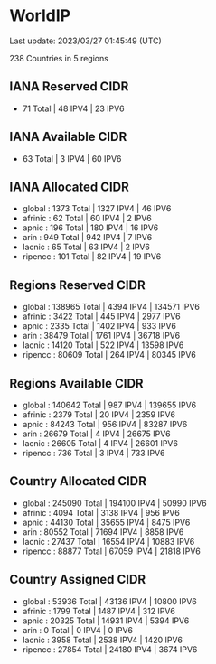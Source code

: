 # WorldIP

Last update: 2023/03/27 01:45:49 (UTC)

238 Countries in 5 regions

## IANA Reserved CIDR

- 71 Total | 48 IPV4 | 23 IPV6

## IANA Available CIDR

- 63 Total | 3 IPV4 | 60 IPV6

## IANA Allocated CIDR

- global : 1373 Total | 1327 IPV4 | 46 IPV6
- afrinic : 62 Total | 60 IPV4 | 2 IPV6
- apnic : 196 Total | 180 IPV4 | 16 IPV6
- arin : 949 Total | 942 IPV4 | 7 IPV6
- lacnic : 65 Total | 63 IPV4 | 2 IPV6
- ripencc : 101 Total | 82 IPV4 | 19 IPV6

## Regions Reserved CIDR

- global : 138965 Total | 4394 IPV4 | 134571 IPV6
- afrinic : 3422 Total | 445 IPV4 | 2977 IPV6
- apnic : 2335 Total | 1402 IPV4 | 933 IPV6
- arin : 38479 Total | 1761 IPV4 | 36718 IPV6
- lacnic : 14120 Total | 522 IPV4 | 13598 IPV6
- ripencc : 80609 Total | 264 IPV4 | 80345 IPV6

## Regions Available CIDR

- global : 140642 Total | 987 IPV4 | 139655 IPV6
- afrinic : 2379 Total | 20 IPV4 | 2359 IPV6
- apnic : 84243 Total | 956 IPV4 | 83287 IPV6
- arin : 26679 Total | 4 IPV4 | 26675 IPV6
- lacnic : 26605 Total | 4 IPV4 | 26601 IPV6
- ripencc : 736 Total | 3 IPV4 | 733 IPV6

## Country Allocated CIDR

- global : 245090 Total | 194100 IPV4 | 50990 IPV6
- afrinic : 4094 Total | 3138 IPV4 | 956 IPV6
- apnic : 44130 Total | 35655 IPV4 | 8475 IPV6
- arin : 80552 Total | 71694 IPV4 | 8858 IPV6
- lacnic : 27437 Total | 16554 IPV4 | 10883 IPV6
- ripencc : 88877 Total | 67059 IPV4 | 21818 IPV6

## Country Assigned CIDR

- global : 53936 Total | 43136 IPV4 | 10800 IPV6
- afrinic : 1799 Total | 1487 IPV4 | 312 IPV6
- apnic : 20325 Total | 14931 IPV4 | 5394 IPV6
- arin : 0 Total | 0 IPV4 | 0 IPV6
- lacnic : 3958 Total | 2538 IPV4 | 1420 IPV6
- ripencc : 27854 Total | 24180 IPV4 | 3674 IPV6
